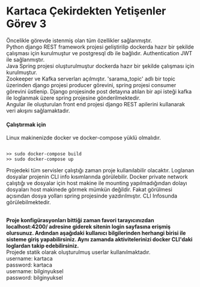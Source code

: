 <h1>Kartaca Çekirdekten Yetişenler Görev 3</h1>

<p> Öncelikle görevde istenmiş olan tüm özellikler sağlanmıştır.
<br>
Python django REST framework projesi geliştirilip dockerda hazır bir şekilde çalışması için kurulmuştur ve postgresql db ile bağlıdır. Authentication JWT ile sağlanmıştır.
<br>
Java Spring projesi oluşturulmuştur dockerda hazır bir şekilde çalışması için kurulmuştur.
<br>
Zookeeper ve Kafka serverları açılmıştır. 'sarama_topic' adlı bir topic üzerinden django projesi producer görevini, spring projesi consumer görevini üstlenip. Django projesinde post detayına atılan bir api isteği kafka ile loglanmak üzere spring projesine gönderilmektedir. 
<br>
Angular ile oluşturulan front end projesi django REST apilerini kullanarak veri akışını sağlamaktadır. 
<br>
<h4>Çalıştırmak için</h4>
Linux makinenizde docker ve docker-compose yüklü olmalıdır. <br>

```terminal

>> sudo docker-compose build
>> sudo docker-compose up
```
Projedeki tüm servisler çalıştığı zaman proje kullanılabilir olacaktır. Loglanan dosyalar projenin CLI info kısımlarında görülebilir. Docker private network çalıştığı ve dosyalar için host makine ile mounting yapılmadığından dolayı dosyaları host makinede görmek mümkün değildir. Fakat görülmesi açısından dosya yolları spring projesinde yazdırılmıştır. CLI Infosunda görülebilmektedir. 
</p>

<br>
<strong>Proje konfigürasyonları bittiği zaman favori tarayıcınızdan localhost:4200/ adresine giderek sitenin login sayfasına erişmiş olursunuz. Ardından aşağıdaki kullanıcı bilgilerinden herhangi birisi ile sisteme giriş yapabilirsiniz. Aynı zamanda aktivitelerinizi docker CLI'daki loglardan takip edebilirsiniz.</strong>

<br>
Projede statik olarak oluşturulmuş userlar kullanılmaktadır. 
<br>
username: kartaca <br>
password: kartaca <br>
username: bilginyuksel <br>
password: bilginyuksel 


